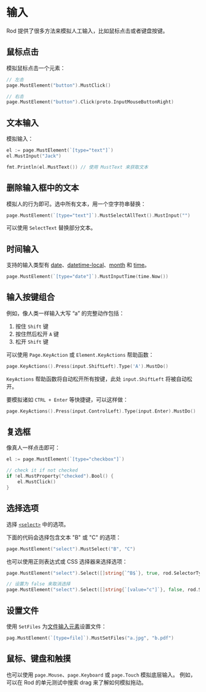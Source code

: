 # 输入

Rod 提供了很多方法来模拟人工输入，比如鼠标点击或者键盘按键。

## 鼠标点击

模拟鼠标点击一个元素：

```go
// 左击
page.MustElement("button").MustClick()

// 右击
page.MustElement("button").Click(proto.InputMouseButtonRight)
```

## 文本输入

模拟输入：

```go
el := page.MustElement(`[type="text"]`)
el.MustInput("Jack")

fmt.Println(el.MustText()) // 使用 MustText 来获取文本
```

## 删除输入框中的文本

模拟人的行为即可。选中所有文本，用一个空字符串替换：

```go
page.MustElement(`[type="text"]`).MustSelectAllText().MustInput("")
```

可以使用 `SelectText` 替换部分文本。

## 时间输入

支持的输入类型有 [date](https://developer.mozilla.org/en-US/docs/Web/HTML/Element/input/date)、[datetime-local](https://developer.mozilla.org/en-US/docs/Web/HTML/Element/input/datetime-local)、[month](https://developer.mozilla.org/en-US/docs/Web/HTML/Element/input/month) 和 [time](https://developer.mozilla.org/en-US/docs/Web/HTML/Element/input/time)。

```go
page.MustElement(`[type="date"]`).MustInputTime(time.Now())
```

## 输入按键组合

例如，像人类一样输入大写 “a” 的完整动作包括：

1. 按住 `Shift` 键
1. 按住然后松开 `A` 键
1. 松开 `Shift` 键

可以使用 `Page.KeyAction` 或 `Element.KeyActions` 帮助函数：

```go
page.KeyActions().Press(input.ShiftLeft).Type('A').MustDo()
```

`KeyActions` 帮助函数将自动松开所有按键，此处 `input.ShiftLeft` 将被自动松开。

要模拟诸如 `CTRL + Enter` 等快捷键，可以这样做：

```go
page.KeyActions().Press(input.ControlLeft).Type(input.Enter).MustDo()
```

## 复选框

像真人一样点击即可：

```go
el := page.MustElement(`[type="checkbox"]`)

// check it if not checked
if !el.MustProperty("checked").Bool() {
    el.MustClick()
}
```

## 选择选项

选择 [`<select>`](https://developer.mozilla.org/en-US/docs/Web/HTML/Element/select) 中的选项。

下面的代码会选择包含文本 "B" 或 "C" 的选项：

```go
page.MustElement("select").MustSelect("B", "C")
```

也可以使用正则表达式或 CSS 选择器来选择选项：

```go
page.MustElement("select").Select([]string{`^B$`}, true, rod.SelectorTypeRegex)

// 设置为 false 来取消选择
page.MustElement("select").Select([]string{`[value="c"]`}, false, rod.SelectorTypeCSSSector)
```

## 设置文件

使用 `SetFiles` 为[文件输入元素](https://developer.mozilla.org/en-US/docs/Web/HTML/Element/input/file)设置文件：

```go
pag.MustElement(`[type=file]`).MustSetFiles("a.jpg", "b.pdf")
```

## 鼠标、键盘和触摸

也可以使用 `page.Mouse`、`page.Keyboard` 或 `page.Touch` 模拟底层输入。 例如，可以在 Rod 的单元测试中搜索 drag 来了解如何模拟拖动。

